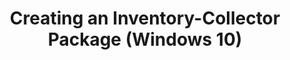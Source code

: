 ---
title: Creating an Inventory-Collector Package (Windows 10)
description: You can use Application Compatibility Manager (ACM) to create an inventory-collector package.
redirect_url: https://technet.microsoft.com/itpro/windows/deploy/manage-windows-upgrades-with-upgrade-analytics
---